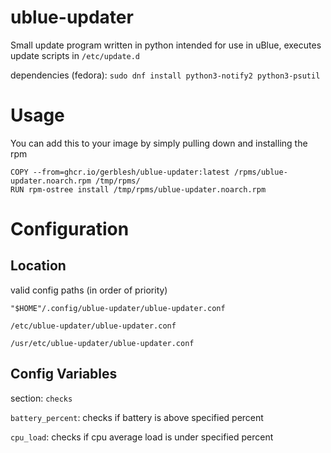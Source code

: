 # ublue-updater

Small update program written in python intended for use in uBlue, executes update scripts in `/etc/update.d`

dependencies (fedora): ```sudo dnf install python3-notify2 python3-psutil```


# Usage

You can add this to your image by simply pulling down and installing the rpm

```
COPY --from=ghcr.io/gerblesh/ublue-updater:latest /rpms/ublue-updater.noarch.rpm /tmp/rpms/
RUN rpm-ostree install /tmp/rpms/ublue-updater.noarch.rpm
```


# Configuration


## Location
valid config paths (in order of priority)

```"$HOME"/.config/ublue-updater/ublue-updater.conf```

```/etc/ublue-updater/ublue-updater.conf```

```/usr/etc/ublue-updater/ublue-updater.conf```


## Config Variables
section: `checks`

`battery_percent`: checks if battery is above specified percent

`cpu_load`: checks if cpu average load is under specified percent

